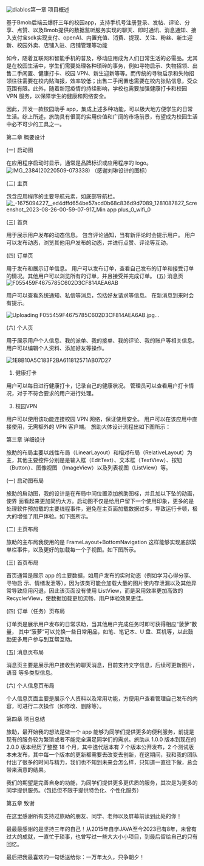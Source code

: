 ![diablos](https://github.com/ZHENGSHAOMIN/LVZHU/assets/112945467/8e56a92a-fbbb-4b77-8934-72dd10d7bfeb)第一章 项目概述 

基于Bmob后端云爆肝三年的校园app，支持手机号注册登录、发帖、评论、分享、点赞、以及Bmob提供的数据监听服务实现的聊天、即时通讯、消息通知、接入支付宝sdk实现支付、openAI、内置充值、消费、提现、关注、粉丝、新生迎新、校园外卖、店铺入驻、店铺管理等功能

如今，随着互联网和智能手机的普及，移动应用成为人们日常生活的必需品。尤其是在校园生活中，学生们需要处理各种琐碎的事务，例如寻物启示、失物招领、出售二手闲置、健康打卡、校园 VPN、新生迎新等等。而传统的寻物启示和失物招领往往需要在校内贴海报，效率较低；出售二手闲置也需要在校内张贴信息，受众范围有限。此外，随着新冠疫情的持续影响，学校也需要加强健康打卡和校园 VPN 服务，以保障学生的健康和网络安全。 

因此，开发一款校园助手 app，集成上述多种功能，可以极大地方便学生的日常生活。综上所述，旅助具有很高的实用价值和广阔的市场前景，有望成为校园生活中必不可少的工具之一。 

第二章 概要设计 

(一) 启动图 

在应⽤程序启动时显⽰，通常是品牌标识或应⽤程序的 logo。
![IMG_2384(20220509-073338)](https://github.com/ZHENGSHAOMIN/LVZHU/assets/112945467/af69d360-248b-4810-ac6a-8ccc11cc8ff9)
（感谢刘琳设计的图标）

(二) 主页 

包含应⽤程序的主要导航元素，如底部导航栏。
![_-1675094227__ed4dffd654be57acd0b68c836d9d7089_1281087827_Screenshot_2023-08-26-00-59-07-917_Min app plus_0_wifi_0](https://github.com/ZHENGSHAOMIN/LVZHU/assets/112945467/ae65d6b0-ec64-40e1-974e-d378c5c812c0)


(三) 首页 

⽤于展⽰⽤户发布的动态信息。 包含评论通知，当有新评论时会提⽰⽤户。 ⽤户可以发布动态，浏览其他⽤户发布的动态，并进⾏点赞、评论等互动。 

(四) 订单页

⽤于发布和展⽰订单信息。 ⽤户可以发布订单，查看⾃⼰发布的订单和接受订单的情况。其他⽤户可以浏览所有的订单，并且接受并完成订单。 
(五) 消息页 ![F055459F4675785C602D3CF814AEA6AB](https://github.com/ZHENGSHAOMIN/LVZHU/assets/112945467/2c32050f-18ef-401a-90d5-e777a7d5beb1)

⽤户可以查看系统通知、私信等消息，包括好友请求等信息。 
在新消息到来时会有提⽰。

![Uploading F055459F4675785C602D3CF814AEA6AB.jpg…]()


(六) 个人页 

⽤于展⽰⽤户个⼈信息、我的派单、我的接单、我的评论、我的账户等相关信息。 
⽤户可以编辑个⼈资料、添加好友等操作。

![1E8B10A5C183F2BA611812571AB07D27](https://github.com/ZHENGSHAOMIN/LVZHU/assets/112945467/d82c96de-af36-492e-a60a-3634145d778c)


1. 健康打卡
   
⽤户可以每⽇进⾏健康打卡，记录⾃⼰的健康状况。 
管理员可以查看⽤户打卡情况，对于不符合要求的⽤户进⾏处理。

3. 校园VPN
   
⽤户可以使⽤该功能连接校园 VPN ⽹络，保证使⽤安全。 
⽤户可以在该应⽤中直接使⽤，⽆需额外的 VPN 客户端。 
旅助⼤体设计流程出如下图所⽰：

  第三章 详细设计

旅助的布局主要以线性布局（LinearLayout）和相对布局（RelativeLayout）为主，其他主要控件分别是是输⼊框（EditText）、⽂本框（TextView）、按钮（Button）、图像视图
（ImageView）以及列表视图（ListView）等。
 
(一) 启动图布局

旅助的启动图，我的设计是在布局中间位置添加旅助图标，并且加以下坠的动画，使界
⾯看起来更加简约⼤⽅。启动图不仅是给⽤户留下⼀个使⽤印象，更多的是处理软件预加载的主要线程事件，避免在主页⾯加载数据过多，导致运⾏卡顿，极⼤的增强了⽤户体验。如下图所⽰。 
  
(二) 主页布局 

旅助的主布局我使⽤的是 FrameLayout+BottomNavigation 这样能够实现底部菜单栏事件，以及更好的加载每⼀个⼦视图。如下图所⽰。 
  
(三) 首页布局 

⾸页通常是展⽰ app 的主要数据，如⽤户发布的实时动态（例如学习⼼得分享、寻物启
⽰、情绪发泄等），因为该类可能会加载⼤量的图⽚使内存泄漏以及其他异常导致应⽤闪退，因此该页⾯没有使⽤ ListView，⽽是采⽤效率更加⾼效的 RecyclerView，使数据加载更加流畅，⽤户体验效果更佳。 
  
(四) 订单（任务）页布局 

订单页是展⽰⽤户发布的⽇常求助，当其他⽤户完成任务时即可获得相应“菠萝”数量，
其中“菠萝”可以兑换⼀些⽇常⽤品，如笔、笔记本、U 盘、⽿机等，以此⿎励更多⽤户参与到互帮互助。 
 
(五) 消息页布局 

消息页主要是展⽰⽤户接收到的聊天消息，⽬前⽀持⽂字信息，后续可更新图⽚，语⾳
等多类型信息。 
  
(六) 个人信息页布局 

个⼈信息页⾯主要是展⽰个⼈资料以及常⽤功能，⽅便⽤户查看管理⾃⼰发布的内容，可进⾏⼆次操作（如修改、删除等）。 
  
第四章 项目总结 

旅助，最开始我的想法是做⼀个 app 能够为同学们提供更多的便利服务，前提是现有的服务较为繁琐或者不能完全满⾜同学们的需求。旅助从 1.0.0 版本到现在的 2.0.0 版本经历了整整 18 个⽉，其中迭代版本有 7 个版本公开发布，2 个测试版本未发布，其中每⼀个版本的更新都需要去改变去创新，在这期间，我和我的团队付出了很多的时间与精⼒，我们也不知到未来会怎么样，只知道⼀直往下做，总会带来满意的结果。 

我们的期望是完善⾃⾝的功能，为同学们提供更多更优质的服务，其次是为更多的同学提供服务。（包括但不限于提供特⾊化、个性化服务） 

第五章 致谢

在这⾥感谢所有⽀持过旅助的朋友、同学、⽼师以及屏幕前读到此处的你！

最最最感谢的是坚持三年的自己！从2015年自学JAVA至今2023已有8年，未曾有过大的成就，一直忙于琐事，也曾写过一些大大小小项目，到最后留给自己的只有回忆。

最后把我最喜欢的一句话送给你：一万年太久，只争朝夕！ 


